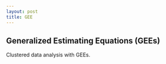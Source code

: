 ```yaml
---
layout: post
title: GEE
---
```


## Generalized Estimating Equations (GEEs)

Clustered data analysis with GEEs.
